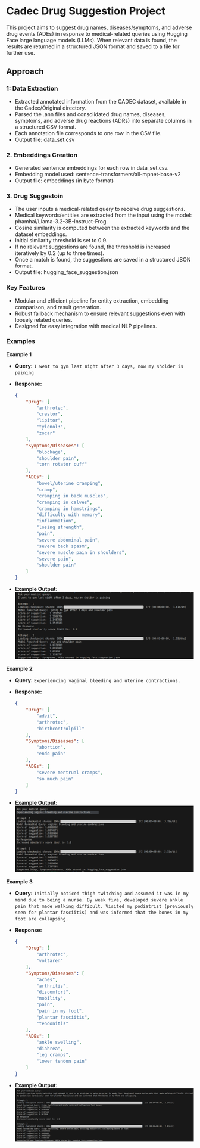 # Cadec Drug Suggestion Project

This project aims to suggest drug names, diseases/symptoms, and adverse drug events (ADEs) in response to medical-related queries using Hugging Face large language models (LLMs). When relevant data is found, the results are returned in a structured JSON format and saved to a file for further use.

## Approach

### 1: Data Extraction 

* Extracted annotated information from the CADEC dataset, available in the Cadec/Original directory.
* Parsed the .ann files and consolidated drug names, diseases, symptoms, and adverse drug reactions (ADRs) into separate columns in a structured CSV format.
* Each annotation file corresponds to one row in the CSV file.
* Output file: data_set.csv

### 2. Embeddings Creation

* Generated sentence embeddings for each row in data_set.csv.
* Embedding model used: sentence-transformers/all-mpnet-base-v2
* Output file: embeddings (in byte format)

### 3. Drug Suggestoin

* The user inputs a medical-related query to receive drug suggestions.
* Medical keywords/entities are extracted from the input using the model: phamhai/Llama-3.2-3B-Instruct-Frog.
* Cosine similarity is computed between the extracted keywords and the dataset embeddings.
* Initial similarity threshold is set to 0.9.
* If no relevant suggestions are found, the threshold is increased iteratively by 0.2 (up to three times).
* Once a match is found, the suggestions are saved in a structured JSON format.
* Output file: hugging_face_suggestion.json


### Key Features

* Modular and efficient pipeline for entity extraction, embedding comparison, and result generation.
* Robust fallback mechanism to ensure relevant suggestions even with loosely related queries.
* Designed for easy integration with medical NLP pipelines.



### Examples

**Example 1**

* **Query:** `I went to gym last night after 3 days, now my sholder is paining`

* **Response:**
    ```json
    {
        "Drug": [
            "arthrotec",
            "crestor",
            "lipitor",
            "tylenol3",
            "zocar"
        ],
        "Symptoms/Diseases": [
            "blockage",
            "shoulder pain",
            "torn rotator cuff"
        ],
        "ADEs": [
            "bowel/uterine cramping",
            "cramp",
            "cramping in back muscles",
            "cramping in calves",
            "cramping in hamstrings",
            "difficulty with memory",
            "inflammation",
            "losing strength",
            "pain",
            "severe abdominal pain",
            "severe back spasm",
            "severe muscle pain in shoulders",
            "severe pain",
            "shoulder pain"
        ]
    }
    ```
* **Example Output:**
![title-suggestions.png](images/example1.png)


**Example 2**

* **Query:** `Experiencing vaginal bleeding and uterine contractions.`

* **Response:**
    ```json
    {
        "Drug": [
            "advil",
            "arthrotec",
            "birthcontrolpill"
        ],
        "Symptoms/Diseases": [
            "abortion",
            "endo pain"
        ],
        "ADEs": [
            "severe mentrual cramps",
            "so much pain"
        ]
    }
    ```
* **Example Output:**
![title-suggestions.png](images/example2.png)


**Example 3**

* **Query:** `Initially noticed thigh twitching and assumed it was in my mind due to being a nurse. By week five, developed severe ankle pain that made walking difficult. Visited my podiatrist (previously seen for plantar fasciitis) and was informed that the bones in my foot are collapsing.`

* **Response:**
    ```json
    {
        "Drug": [
            "arthrotec",
            "voltaren"
        ],
        "Symptoms/Diseases": [
            "aches",
            "arthritis",
            "discomfort",
            "mobility",
            "pain",
            "pain in my foot",
            "plantar fasciitis",
            "tendonitis"
        ],
        "ADEs": [
            "ankle swelling",
            "diahrea",
            "leg cramps",
            "lower tendon pain"
        ]
    }
    ```
* **Example Output:**
![title-suggestions.png](images/example3.png)
